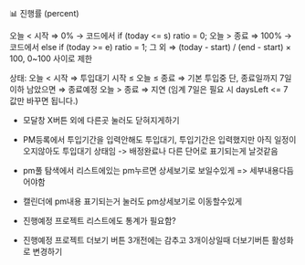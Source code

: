 <!-- 진행률 및 상태 날짜기반 계산 -->
📊 진행률 (percent)

오늘 < 시작 ⇒ 0%
→ 코드에서 if (today <= s) ratio = 0;
오늘 > 종료 ⇒ 100%
→ 코드에서 else if (today >= e) ratio = 1;
그 외 ⇒ (today - start) / (end - start) × 100, 0~100 사이로 제한

상태:
오늘 < 시작 ⇒ 투입대기
시작 ≤ 오늘 ≤ 종료 ⇒ 기본 투입중
단, 종료일까지 7일 이하 남았으면 ⇒ 종료예정
오늘 > 종료 ⇒ 지연
(임계 7일은 필요 시 daysLeft <= 7 값만 바꾸면 됩니다.)



- 모달창 X버튼 외에 다른곳 눌러도 닫혀지게하기
- PM등록에서 투입기간을 입력안해도 투입대기,
            투입기간은 입력했지만 아직 일정이 오지않아도 투입대기 상태임
            -> 배정완료나 다른 단어로 표기되는게 날것같음 

- pm풀 탐색에서 리스트에있는 pm누르면 상세보기로 보일수있게 => 세부내용다듬어야함

- 캘린더에 pm내용 표기되는거 눌러도 pm상세보기로 이동할수있게

- 진행예정 프로젝트 리스트에도 통계가 필요함?
- 진행예정 프로젝트 더보기 버튼 3개전에는 감추고 3개이상일때 더보기버튼 활성화로 변경하기
